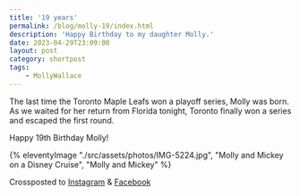 ```yaml
---
title: '19 years'
permalink: /blog/molly-19/index.html
description: 'Happy Birthday to my daughter Molly.'
date: 2023-04-29T23:09:00
layout: post
category: shortpost
tags:
    - MollyWallace
---
```

The last time the Toronto Maple Leafs won a playoff series, Molly was born. As we waited for her return from Florida tonight, Toronto finally won a series and escaped the first round.

Happy 19th Birthday Molly!

{% eleventyImage "./src/assets/photos/IMG-5224.jpg", "Molly and Mickey on a Disney Cruise", "Molly and Mickey" %}

Crossposted to [Instagram](https://www.instagram.com/p/CrpcrR1uUQO/) & [Facebook](https://www.facebook.com/ecrosstexas/posts/pfbid0uib8SiSVRK7ZH9HZM2bPtpLcf8NsugPch3AYrnkzRK2476C3wPAGcBv2yQiu9ibxl)

